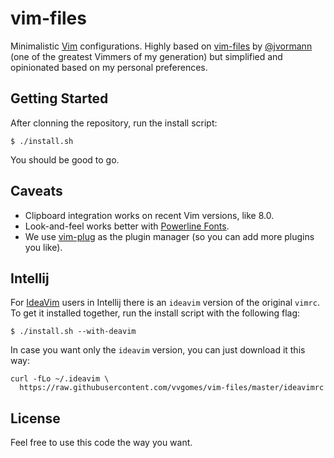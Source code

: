 # vim-files

Minimalistic [Vim](http://www.vim.org/) configurations. Highly based on [vim-files](https://github.com/jvortmann/vim-files) by [@jvormann](https://github.com/jvortmann) (one of the greatest Vimmers of my generation) but simplified and opinionated based on my personal preferences.

## Getting Started

After clonning the repository, run the install script:

```
$ ./install.sh
```

You should be good to go.

## Caveats

- Clipboard integration works on recent Vim versions, like 8.0.
- Look-and-feel works better with [Powerline Fonts](https://github.com/powerline/fonts).
- We use [vim-plug](https://github.com/junegunn/vim-plug) as the plugin manager (so you can add more plugins you like).

## Intellij

For [IdeaVim](https://github.com/JetBrains/ideavim) users in Intellij there is an `ideavim` version of the original `vimrc`. To get it installed together, run the install script with the following flag:

```
$ ./install.sh --with-deavim
```

In case you want only the `ideavim` version, you can just download it this way:

```
curl -fLo ~/.ideavim \
  https://raw.githubusercontent.com/vvgomes/vim-files/master/ideavimrc
```

## License

Feel free to use this code the way you want.
